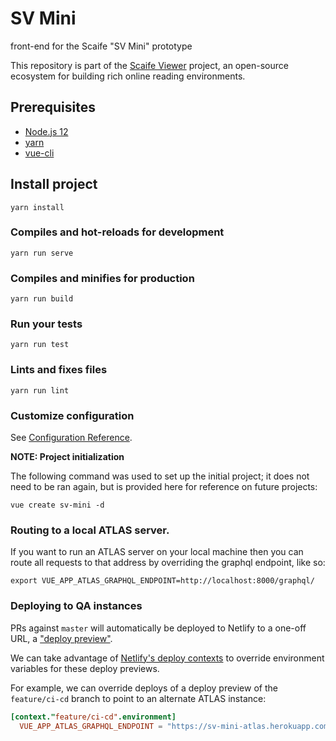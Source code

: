 # SV Mini

front-end for the Scaife "SV Mini" prototype

This repository is part of the [Scaife Viewer](https://scaife-viewer.org) project, an open-source ecosystem for building rich online reading environments.

## Prerequisites
- [Node.js 12](https://nodejs.org/en/)
- [yarn](https://yarnpkg.com/en/docs/install)
- [vue-cli](https://cli.vuejs.org/guide/installation.html)

## Install project
```
yarn install
```

### Compiles and hot-reloads for development
```
yarn run serve
```

### Compiles and minifies for production
```
yarn run build
```

### Run your tests
```
yarn run test
```

### Lints and fixes files
```
yarn run lint
```

### Customize configuration
See [Configuration Reference](https://cli.vuejs.org/config/).

**NOTE: Project initialization**

The following command was used to set up the initial project; it does not need to be ran again, but is provided here for reference on future projects:
```shell
vue create sv-mini -d
```

### Routing to a local ATLAS server.
If you want to run an ATLAS server on your local machine then you can route all
requests to that address by overriding the graphql endpoint, like so:
```
export VUE_APP_ATLAS_GRAPHQL_ENDPOINT=http://localhost:8000/graphql/
```

### Deploying to QA instances
PRs against `master` will automatically be deployed to Netlify to a one-off
URL, a ["deploy preview"](https://docs.netlify.com/site-deploys/overview/#definitions).

We can take advantage of [Netlify's deploy contexts](https://docs.netlify.com/configure-builds/file-based-configuration/#deploy-contexts) to override environment variables for these deploy previews.

For example, we can override deploys of a deploy preview of the `feature/ci-cd` branch to
point to an alternate ATLAS instance:

```toml
[context."feature/ci-cd".environment]
  VUE_APP_ATLAS_GRAPHQL_ENDPOINT = "https://sv-mini-atlas.herokuapp.com/graphql/"
```
